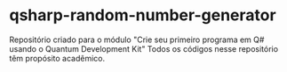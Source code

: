 # qsharp-random-number-generator
Repositório criado para o módulo "Crie seu primeiro programa em Q# usando o Quantum Development Kit"
Todos os códigos nesse repositório têm propósito acadêmico.
